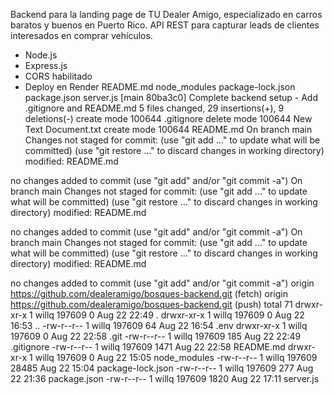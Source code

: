 Backend para la landing page de TU Dealer Amigo, especializado en carros baratos y buenos en Puerto Rico.
API REST para capturar leads de clientes interesados en comprar vehículos.
- Node.js
- Express.js
- CORS habilitado
- Deploy en Render
README.md  node_modules  package-lock.json  package.json  server.js
[main 80ba3c0] Complete backend setup - Add .gitignore and README.md
 5 files changed, 29 insertions(+), 9 deletions(-)
 create mode 100644 .gitignore
 delete mode 100644 New Text Document.txt
 create mode 100644 README.md
On branch main
Changes not staged for commit:
  (use "git add <file>..." to update what will be committed)
  (use "git restore <file>..." to discard changes in working directory)
	modified:   README.md

no changes added to commit (use "git add" and/or "git commit -a")
On branch main
Changes not staged for commit:
  (use "git add <file>..." to update what will be committed)
  (use "git restore <file>..." to discard changes in working directory)
	modified:   README.md

no changes added to commit (use "git add" and/or "git commit -a")
On branch main
Changes not staged for commit:
  (use "git add <file>..." to update what will be committed)
  (use "git restore <file>..." to discard changes in working directory)
	modified:   README.md

no changes added to commit (use "git add" and/or "git commit -a")
origin	https://github.com/dealeramigo/bosques-backend.git (fetch)
origin	https://github.com/dealeramigo/bosques-backend.git (push)
total 71
drwxr-xr-x 1 willq 197609     0 Aug 22 22:49 .
drwxr-xr-x 1 willq 197609     0 Aug 22 16:53 ..
-rw-r--r-- 1 willq 197609    64 Aug 22 16:54 .env
drwxr-xr-x 1 willq 197609     0 Aug 22 22:58 .git
-rw-r--r-- 1 willq 197609   185 Aug 22 22:49 .gitignore
-rw-r--r-- 1 willq 197609  1471 Aug 22 22:58 README.md
drwxr-xr-x 1 willq 197609     0 Aug 22 15:05 node_modules
-rw-r--r-- 1 willq 197609 28485 Aug 22 15:04 package-lock.json
-rw-r--r-- 1 willq 197609   277 Aug 22 21:36 package.json
-rw-r--r-- 1 willq 197609  1820 Aug 22 17:11 server.js
